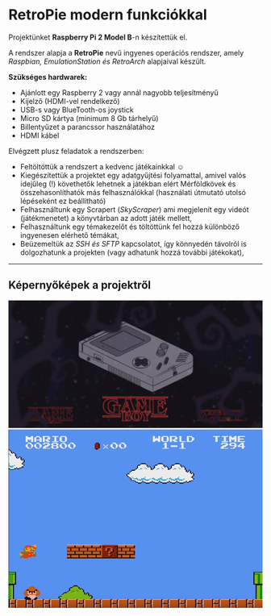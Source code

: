 # RetroPie modern funkciókkal

Projektünket **Raspberry Pi 2 Model B**-n készítettük el.  

A rendszer alapja a **RetroPie** nevű ingyenes operációs rendszer, amely *Raspbian, EmulationStation és RetroArch* alapjaival készült.  

**Szükséges hardwarek:**
- Ajánlott egy Raspberry 2 vagy annál nagyobb teljesítményű
- Kijelző (HDMI-vel rendelkező)
- USB-s vagy BlueTooth-os joystick
- Micro SD kártya (minimum 8 Gb tárhelyű)
- Billentyűzet a parancssor használatához
- HDMI kábel

Elvégzett plusz feladatok a rendszerben:  
- Feltöltöttük a rendszert a kedvenc játékainkkal ☺
- Kiegészítettük a projektet egy adatgyűjtési folyamattal, amivel valós idejűleg (!) követhetők lehetnek a játékban elért Mérföldkövek és összehasonlíthatók más felhasználókkal (használati útmutató utolsó lépéseként ez beállítható)
- Felhasználtunk egy Scrapert (*SkyScraper*) ami megjelenít egy videót (játékmenetet) a könyvtárban az adott játék mellett,
- Felhasználtunk egy témakezelőt és töltöttünk fel hozzá különböző ingyenesen elérhető témákat,
- Beüzemeltük az *SSH és SFTP* kapcsolatot, így könnyedén távolról is dolgozhatunk a projekten (vagy adhatunk hozzá további játékokat),

---
## Képernyőképek a projektről
![Menü](kepernyokep_menu.jpg)  
![Játékmenet](kepernyokep_jatekmenet.jpg)  
